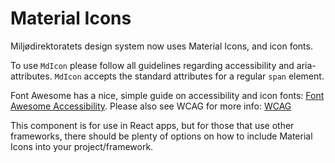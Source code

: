 # Material Icons

Miljødirektoratets design system now uses Material Icons, and icon fonts.

To use `MdIcon` please follow all guidelines regarding accessibility and aria-attributes. `MdIcon` accepts the standard attributes for a regular `span` element.

Font Awesome has a nice, simple guide on accessibility and icon fonts: [Font Awesome Accessibility](https://docs.fontawesome.com/web/dig-deeper/accessibility).
Please also see WCAG for more info: [WCAG](https://www.w3.org/WAI/WCAG20/Techniques/aria/ARIA24)

This component is for use in React apps, but for those that use other frameworks, there should be plenty of options on how to include
Material Icons into your project/framework.
